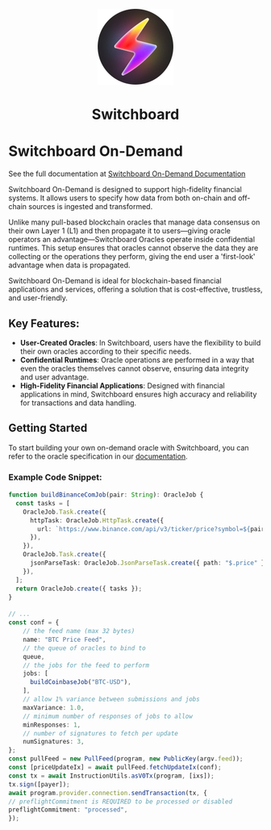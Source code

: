 <div align="center">

![Switchboard Logo](https://github.com/switchboard-xyz/switchboard/raw/main/website/static/img/icons/switchboard/avatar.png)

# Switchboard

</div>

# Switchboard On-Demand
See the full documentation at [Switchboard On-Demand Documentation](https://switchboard-labs.gitbook.io/switchboard-on-demand/)

Switchboard On-Demand is designed to support high-fidelity financial systems. It allows users to specify how data from both on-chain and off-chain sources is ingested and transformed.

Unlike many pull-based blockchain oracles that manage data consensus on their own Layer 1 (L1) and then propagate it to users—giving oracle operators an advantage—Switchboard Oracles operate inside confidential runtimes. This setup ensures that oracles cannot observe the data they are collecting or the operations they perform, giving the end user a 'first-look' advantage when data is propagated.

Switchboard On-Demand is ideal for blockchain-based financial applications and services, offering a solution that is cost-effective, trustless, and user-friendly.

## Key Features:
- **User-Created Oracles**: In Switchboard, users have the flexibility to build their own oracles according to their specific needs.
- **Confidential Runtimes**: Oracle operations are performed in a way that even the oracles themselves cannot observe, ensuring data integrity and user advantage.
- **High-Fidelity Financial Applications**: Designed with financial applications in mind, Switchboard ensures high accuracy and reliability for transactions and data handling.

## Getting Started
To start building your own on-demand oracle with Switchboard, you can refer to the oracle specification in our [documentation](https://docs.switchboard.xyz/api/protos/Task).

### Example Code Snippet:
```typescript
function buildBinanceComJob(pair: String): OracleJob {
  const tasks = [
    OracleJob.Task.create({
      httpTask: OracleJob.HttpTask.create({
        url: `https://www.binance.com/api/v3/ticker/price?symbol=${pair}`,
      }),
    }),
    OracleJob.Task.create({
      jsonParseTask: OracleJob.JsonParseTask.create({ path: "$.price" }),
    }),
  ];
  return OracleJob.create({ tasks });
}

// ...
const conf = {
    // the feed name (max 32 bytes)
    name: "BTC Price Feed",
    // the queue of oracles to bind to
    queue,
    // the jobs for the feed to perform
    jobs: [
      buildCoinbaseJob("BTC-USD"),
    ],
    // allow 1% variance between submissions and jobs
    maxVariance: 1.0,
    // minimum number of responses of jobs to allow
    minResponses: 1,
    // number of signatures to fetch per update
    numSignatures: 3,
};
const pullFeed = new PullFeed(program, new PublicKey(argv.feed));
const [priceUpdateIx] = await pullFeed.fetchUpdateIx(conf);
const tx = await InstructionUtils.asV0Tx(program, [ixs]);
tx.sign([payer]);
await program.provider.connection.sendTransaction(tx, {
// preflightCommitment is REQUIRED to be processed or disabled
preflightCommitment: "processed",
});

